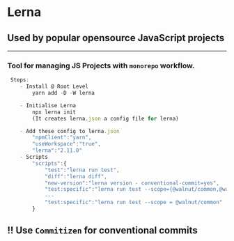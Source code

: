 # Lerna

## Used by popular opensource JavaScript projects

---

### Tool for managing JS Projects with `monorepo` workflow.

```js
 Steps:
    - Install @ Root Level
        yarn add -D -W lerna

    - Initialise Lerna
        npx lerna init
        (It creates lerna.json a config file for lerna)

    - Add these config to lerna.json
        "npmClient":"yarn",
        "useWorkspace":"true",
        "lerna":"2.11.0"
    - Scripts
        "scripts":{
            "test":"lerna run test",
            "diff":"lerna diff",
            "new-version":"lerna version - conventional-commit=yes",
            "test:specific":"lerna run test --scope={@walnut/common,@walnut/server}",
            ---
            "test:specific":"lerna run test --scope = @walnut/common"
        }
```

## !! Use `Commitizen` for conventional commits
